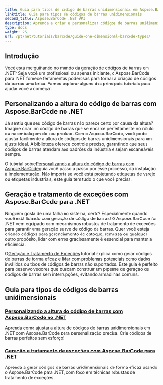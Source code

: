 ```yaml
---
title: Guia para tipos de código de barras unidimensionais em Aspose.BarCode
linktitle: Guia para tipos de códigos de barras unidimensionais
second_title: Aspose.BarCode .NET API
description: Aprenda a criar e personalizar códigos de barras unidimensionais no .NET usando Aspose.BarCode, com técnicas robustas de tratamento de exceções.
type: docs
weight: 25
url: /pt/net/tutorials/barcode/guide-one-dimensional-barcode-types/
---
```

## Introdução

Você está mergulhando no mundo da geração de códigos de barras em .NET? Seja você um profissional ou apenas iniciante, o Aspose.BarCode para .NET fornece ferramentas poderosas para tornar a criação de códigos de barras uma brisa. Vamos explorar alguns dos principais tutoriais para ajudar você a começar.

## Personalizando a altura do código de barras com Aspose.BarCode no .NET  

Já sentiu que seu código de barras não parece certo por causa da altura? Imagine criar um código de barras que se encaixe perfeitamente no rótulo ou na embalagem do seu produto. Com o Aspose.BarCode, você pode ajustar facilmente a altura de códigos de barras unidimensionais para um ajuste ideal. A biblioteca oferece controle preciso, garantindo que seus códigos de barras atendam aos padrões da indústria e sejam escaneáveis sempre.  

 O tutorial sobre[Personalizando a altura do código de barras com Aspose.BarCode](./customizing-barcode-height/)guia você passo a passo por esse processo, da instalação à implementação. Não importa se você está projetando etiquetas de varejo ou etiquetas industriais, este guia tem tudo o que você precisa.  

## Geração e tratamento de exceções com Aspose.BarCode para .NET  

Ninguém gosta de uma falha no sistema, certo? Especialmente quando você está lidando com geração de código de barras! O Aspose.BarCode for .NET vem equipado com mecanismos robustos de tratamento de exceções para garantir uma geração suave de código de barras. Quer você esteja criando códigos para gerenciamento de estoque, remessa ou qualquer outro propósito, lidar com erros graciosamente é essencial para manter a eficiência.  

 O[Geração e Tratamento de Exceções](./generation-and-exception-handling/) tutorial explica como gerar códigos de barras de forma eficaz e lidar com problemas potenciais como dados inválidos ou tipos de códigos de barras não suportados. Este guia é perfeito para desenvolvedores que buscam construir um pipeline de geração de códigos de barras sem interrupções, evitando armadilhas comuns.  

## Guia para tipos de códigos de barras unidimensionais
### [Personalizando a altura do código de barras com Aspose.BarCode no .NET](./customizing-barcode-height/)
Aprenda como ajustar a altura de códigos de barras unidimensionais em .NET com Aspose.BarCode para personalização precisa. Crie códigos de barras perfeitos sem esforço!
### [Geração e tratamento de exceções com Aspose.BarCode para .NET](./generation-and-exception-handling/)
Aprenda a gerar códigos de barras unidimensionais de forma eficaz usando o Aspose.BarCode para .NET, com foco em técnicas robustas de tratamento de exceções.